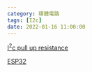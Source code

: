 ```yaml
---
category: 積體電路 
tags: [I2c]
date: 2022-01-16 11:00:00
---
```



[I<sup>2</sup>c pull up resistance](https://hkdickyko.github.io/%E7%A9%8D%E9%AB%94%E9%9B%BB%E8%B7%AF/I2C-pull-up-resistance)

[ESP32](https://hkdickyko.github.io/%E7%A9%8D%E9%AB%94%E9%9B%BB%E8%B7%AF/%E7%B7%A8%E7%A8%8B/ESP32)